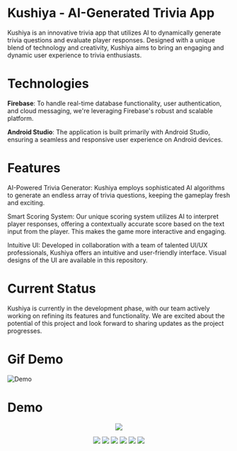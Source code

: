 # Kushiya - AI-Generated Trivia App

Kushiya is an innovative trivia app that utilizes AI to dynamically generate trivia questions and evaluate player responses. Designed with a unique blend of technology and creativity, Kushiya aims to bring an engaging and dynamic user experience to trivia enthusiasts.

# Technologies

**Firebase**: To handle real-time database functionality, user authentication, and cloud messaging, we're leveraging Firebase's robust and scalable platform.

**Android Studio**: The application is built primarily with Android Studio, ensuring a seamless and responsive user experience on Android devices.


# Features

AI-Powered Trivia Generator: Kushiya employs sophisticated AI algorithms to generate an endless array of trivia questions, keeping the gameplay fresh and exciting.

Smart Scoring System: Our unique scoring system utilizes AI to interpret player responses, offering a contextually accurate score based on the text input from the player. This makes the game more interactive and engaging.

Intuitive UI: Developed in collaboration with a team of talented UI/UX professionals, Kushiya offers an intuitive and user-friendly interface. Visual designs of the UI are available in this repository.
# Current Status

Kushiya is currently in the development phase, with our team actively working on refining its features and functionality. We are excited about the potential of this project and look forward to sharing updates as the project progresses.


# Gif Demo

![Demo](Preview/demo2.gif)

# Demo

<p align="center">
  <img 
    src=Preview/Logo.png
  >
</p>
<p align="center">
  <img 
    src=Preview/FirstTimeLogReg.png
  >
  <img 
    src=Preview/Main.png
  >
  <img 
    src=Preview/Android-37.png
  >
  <img 
    src=Preview/Android-45.png
  >
  <img 
    src=Preview/Android-42.png
  >
  <img 
    src=Preview/Android-56.png
  >
</p>





